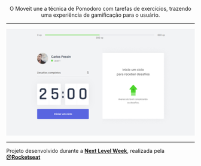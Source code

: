 <p align="center">
  O Moveit une a técnica de Pomodoro com tarefas de exercícios, trazendo uma experiência de gamificação para o usuário.
</p>

---

<p align="center">
  <img src="moveit-next/public/preview.png">
</p>

---

Projeto desenvolvido durante a **[Next Level Week](https://nextlevelweek.com/)**, realizada pela **[@Rocketseat](https://github.com/Rocketseat)**